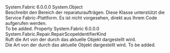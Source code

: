 <Type Name="RepairScopeIdentifier" FullName="System.Fabric.Repair.RepairScopeIdentifier">
  <TypeSignature Language="C#" Value="public class RepairScopeIdentifier" />
  <TypeSignature Language="ILAsm" Value=".class public auto ansi beforefieldinit RepairScopeIdentifier extends System.Object" />
  <TypeSignature Language="DocId" Value="T:System.Fabric.Repair.RepairScopeIdentifier" />
  <TypeSignature Language="VB.NET" Value="Public Class RepairScopeIdentifier" />
  <TypeSignature Language="F#" Value="type RepairScopeIdentifier = class" />
  <AssemblyInfo>
    <AssemblyName>System.Fabric</AssemblyName>
    <AssemblyVersion>6.0.0.0</AssemblyVersion>
  </AssemblyInfo>
  <Base>
    <BaseTypeName>System.Object</BaseTypeName>
  </Base>
  <Interfaces />
  <Docs>
    <summary>
      <para>Beschreibt den Bereich der reparaturaufträgen.</para>
      <para>Diese Klasse unterstützt die Service Fabric-Plattform. Es ist nicht vorgesehen, direkt aus Ihrem Code aufgerufen werden.</para>
    </summary>
    <remarks>To be added.</remarks>
  </Docs>
  <Members>
    <Member MemberName="Kind">
      <MemberSignature Language="C#" Value="public System.Fabric.Repair.RepairScopeIdentifierKind Kind { get; }" />
      <MemberSignature Language="ILAsm" Value=".property instance valuetype System.Fabric.Repair.RepairScopeIdentifierKind Kind" />
      <MemberSignature Language="DocId" Value="P:System.Fabric.Repair.RepairScopeIdentifier.Kind" />
      <MemberSignature Language="VB.NET" Value="Public ReadOnly Property Kind As RepairScopeIdentifierKind" />
      <MemberSignature Language="F#" Value="member this.Kind : System.Fabric.Repair.RepairScopeIdentifierKind" Usage="System.Fabric.Repair.RepairScopeIdentifier.Kind" />
      <MemberType>Property</MemberType>
      <AssemblyInfo>
        <AssemblyName>System.Fabric</AssemblyName>
        <AssemblyVersion>6.0.0.0</AssemblyVersion>
      </AssemblyInfo>
      <ReturnValue>
        <ReturnType>System.Fabric.Repair.RepairScopeIdentifierKind</ReturnType>
      </ReturnValue>
      <Docs>
        <summary>
          <para>Ruft die Art von der <see cref="T:System.Fabric.Repair.RepairScopeIdentifier" /> durch das aktuelle Objekt dargestellt wird.</para>
        </summary>
        <value>
          <para>Die Art von der <see cref="T:System.Fabric.Repair.RepairScopeIdentifier" /> durch das aktuelle Objekt dargestellt wird.</para>
        </value>
        <remarks>To be added.</remarks>
      </Docs>
    </Member>
  </Members>
</Type>